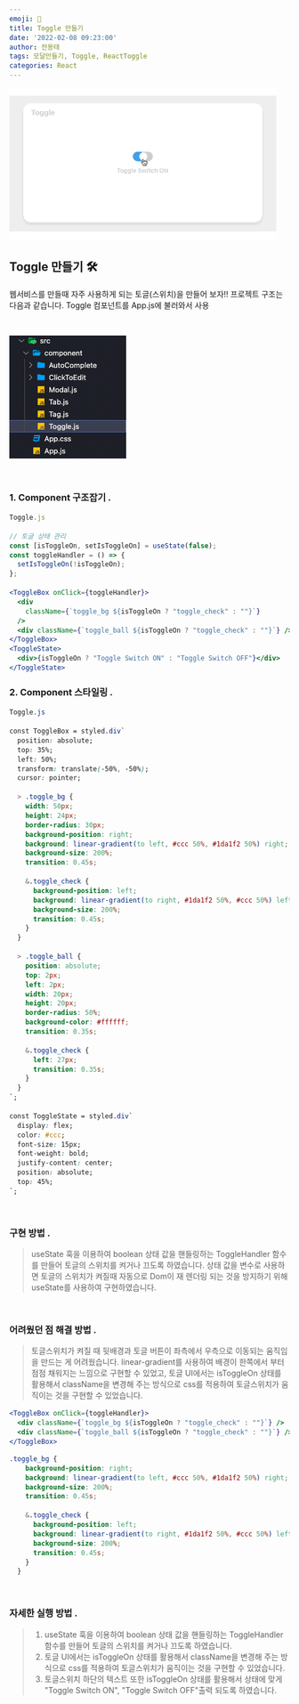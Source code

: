 ```yaml
---
emoji: 🍟
title: Toggle 만들기
date: '2022-02-08 09:23:00'
author: 전용태
tags: 모달만들기, Toggle, ReactToggle
categories: React
---
```


![toggle.gif](toggle.gif)

## Toggle 만들기 🛠

웹서비스를 만들때 자주 사용하게 되는 토글(스위치)을 만들어 보자!! 프로젝트 구조는 다음과 같습니다. Toggle 컴포넌트를 App.js에 불러와서 사용

<br />

![tree.png](tree.png)

<br />

### 1. Component 구조잡기 .

```jsx
Toggle.js

// 토글 상태 관리
const [isToggleOn, setIsToggleOn] = useState(false);
const toggleHandler = () => {
  setIsToggleOn(!isToggleOn);
};

<ToggleBox onClick={toggleHandler}>
  <div
    className={`toggle_bg ${isToggleOn ? "toggle_check" : ""}`}
  />
  <div className={`toggle_ball ${isToggleOn ? "toggle_check" : ""}`} />
</ToggleBox>
<ToggleState>
  <div>{isToggleOn ? "Toggle Switch ON" : "Toggle Switch OFF"}</div>
</ToggleState>

```

### 2. Component 스타일링 .

```css
Toggle.js

const ToggleBox = styled.div`
  position: absolute;
  top: 35%;
  left: 50%;
  transform: translate(-50%, -50%);
  cursor: pointer;

  > .toggle_bg {
    width: 50px;
    height: 24px;
    border-radius: 30px;
    background-position: right;
    background: linear-gradient(to left, #ccc 50%, #1da1f2 50%) right;
    background-size: 200%;
    transition: 0.45s;

    &.toggle_check {
      background-position: left;
      background: linear-gradient(to right, #1da1f2 50%, #ccc 50%) left;
      background-size: 200%;
      transition: 0.45s;
    }
  }

  > .toggle_ball {
    position: absolute;
    top: 2px;
    left: 2px;
    width: 20px;
    height: 20px;
    border-radius: 50%;
    background-color: #ffffff;
    transition: 0.35s;

    &.toggle_check {
      left: 27px;
      transition: 0.35s;
    }
  }
`;

const ToggleState = styled.div`
  display: flex;
  color: #ccc;
  font-size: 15px;
  font-weight: bold;
  justify-content: center;
  position: absolute;
  top: 45%;
`;
```

<br />


### 구현 방법 .

> useState 훅을 이용하여 boolean 상태 값을 핸들링하는 ToggleHandler 함수를 만들어 토글의 스위치를 켜거나 끄도록 하였습니다. 상태 값을 변수로 사용하면 토글의 스위치가 켜질때 자동으로 Dom이 재 렌더링 되는 것을 방지하기 위해 useState를 사용하여 구현하였습니다.

<br />

### 어려웠던 점 해결 방법 .

> 토글스위치가 켜질 때 뒷배경과 토글 버튼이 좌측에서 우측으로 이동되는 움직임을 만드는 게 어려웠습니다. linear-gradient를 사용하여 배경이 한쪽에서 부터 점점 채워지는 느낌으로 구현할 수 있었고, 토글 UI에서는 isToggleOn 상태를 활용해서 className을 변경해 주는 방식으로 css를 적용하여 토글스위치가 움직이는 것을 구현할 수 있었습니다.

```jsx
<ToggleBox onClick={toggleHandler}>
  <div className={`toggle_bg ${isToggleOn ? "toggle_check" : ""}`} />
  <div className={`toggle_ball ${isToggleOn ? "toggle_check" : ""}`} />
</ToggleBox>
```

```css
.toggle_bg {
    background-position: right;
    background: linear-gradient(to left, #ccc 50%, #1da1f2 50%) right;
    background-size: 200%;
    transition: 0.45s;

    &.toggle_check {
      background-position: left;
      background: linear-gradient(to right, #1da1f2 50%, #ccc 50%) left;
      background-size: 200%;
      transition: 0.45s;
    }
  }
```
<br />

### 자세한 실행 방법 .

> 1. useState 훅을 이용하여 boolean 상태 값을 핸들링하는 ToggleHandler 함수를 만들어 토글의 스위치를 켜거나 끄도록 하였습니다. <br />
> 2. 토글 UI에서는 isToggleOn 상태를 활용해서 className을 변경해 주는 방식으로 css를 적용하여 토글스위치가 움직이는 것을 구현할 수 있었습니다. <br />
> 3. 토글스위치 하단의 텍스트 또한 isToggleOn 상태를 활용해서 상태에 맞게 "Toggle Switch ON", "Toggle Switch OFF"출력 되도록 하였습니다.

<br />
<br />